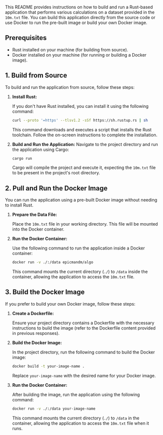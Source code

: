 This README provides instructions on how to build and run a Rust-based application that performs various calculations on a dataset provided in the `10m.txt` file. You can build this application directly from the source code or use Docker to run the pre-built image or build your own Docker image.

## Prerequisites

- Rust installed on your machine (for building from source).
- Docker installed on your machine (for running or building a Docker image).

## 1. Build from Source

To build and run the application from source, follow these steps:

1. **Install Rust:**

   If you don't have Rust installed, you can install it using the following command:

   ```sh
   curl --proto '=https' --tlsv1.2 -sSf https://sh.rustup.rs | sh
   ```

   This command downloads and executes a script that installs the Rust toolchain. Follow the on-screen instructions to
   complete the installation.

2. **Build and Run the Application:**
   Navigate to the project directory and run the application using Cargo:

   ```sh
   cargo run
   ```

   Cargo will compile the project and execute it, expecting the `10m.txt` file to be present in the project's root directory.

## 2. Pull and Run the Docker Image

You can run the application using a pre-built Docker image without needing to install Rust.

1. **Prepare the Data File:**

   Place the `10m.txt` file in your working directory. This file will be mounted into the Docker container.

2. **Run the Docker Container:**

   Use the following command to run the application inside a Docker container:

   ```sh
   docker run -v ./:/data epicmandm/algo
   ```

   This command mounts the current directory (`./`) to `/data` inside the container, allowing the application to access the `10m.txt` file.

## 3. Build the Docker Image

If you prefer to build your own Docker image, follow these steps:

1. **Create a Dockerfile:**

   Ensure your project directory contains a Dockerfile with the necessary instructions to build the image (refer to the Dockerfile content provided in previous responses).

2. **Build the Docker Image:**

   In the project directory, run the following command to build the Docker image:

   ```sh
   docker build -t your-image-name .
   ```

   Replace `your-image-name` with the desired name for your Docker image.

3. **Run the Docker Container:**

   After building the image, run the application using the following command:

   ```sh
   docker run -v ./:/data your-image-name
   ```

   This command mounts the current directory (`./`) to `/data` in the container, allowing the application to access the `10m.txt` file when it runs.
